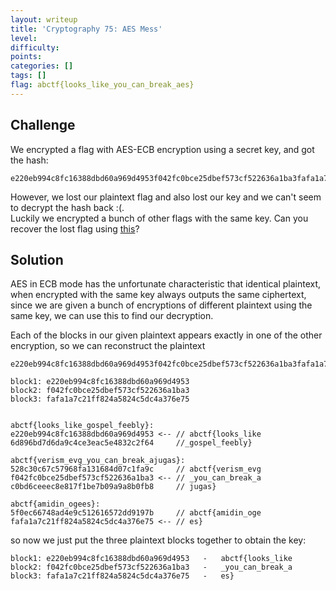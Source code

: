 ```yaml
---
layout: writeup
title: 'Cryptography 75: AES Mess'
level:
difficulty:
points:
categories: []
tags: []
flag: abctf{looks_like_you_can_break_aes}
---
```

## Challenge

We encrypted a flag with AES-ECB encryption using a secret key, and got
the hash:

    e220eb994c8fc16388dbd60a969d4953f042fc0bce25dbef573cf522636a1ba3fafa1a7c21ff824a5824c5dc4a376e75

However, we lost our plaintext flag and also lost our key and we can't
seem to decrypt the hash back :(.  
Luckily we encrypted a bunch of other flags with the same key. Can you
recover the lost flag using [this](writeupfiles/aesmess.txt)?

## Solution

AES in ECB mode has the unfortunate characteristic that identical
plaintext, when encrypted with the same key always outputs the same
ciphertext,  
since we are given a bunch of encryptions of different plaintext using
the same key, we can use this to find our decryption.

Each of the blocks in our given plaintext appears exactly in one of the
other encryption, so we can reconstruct the plaintext

    e220eb994c8fc16388dbd60a969d4953f042fc0bce25dbef573cf522636a1ba3fafa1a7c21ff824a5824c5dc4a376e75
    
    block1: e220eb994c8fc16388dbd60a969d4953
    block2: f042fc0bce25dbef573cf522636a1ba3
    block3: fafa1a7c21ff824a5824c5dc4a376e75
    
    
    abctf{looks_like_gospel_feebly}:
    e220eb994c8fc16388dbd60a969d4953 <-- // abctf{looks_like
    6d896bd7d6da9c4ce3eac5e4832c2f64     //_gospel_feebly}
    
    abctf{verism_evg_you_can_break_ajugas}:
    528c30c67c57968fa131684d07c1fa9c     // abctf{verism_evg
    f042fc0bce25dbef573cf522636a1ba3 <-- // _you_can_break_a
    c0bd6ceeec8e817f1be7b09a9a8b0fb8     // jugas}
    
    abctf{amidin_ogees}:
    5f0ec66748ad4e9c512616572dd9197b     // abctf{amidin_oge
    fafa1a7c21ff824a5824c5dc4a376e75 <-- // es}

so now we just put the three plaintext blocks together to obtain the
key:

    block1: e220eb994c8fc16388dbd60a969d4953   -   abctf{looks_like
    block2: f042fc0bce25dbef573cf522636a1ba3   -   _you_can_break_a
    block3: fafa1a7c21ff824a5824c5dc4a376e75   -   es}

